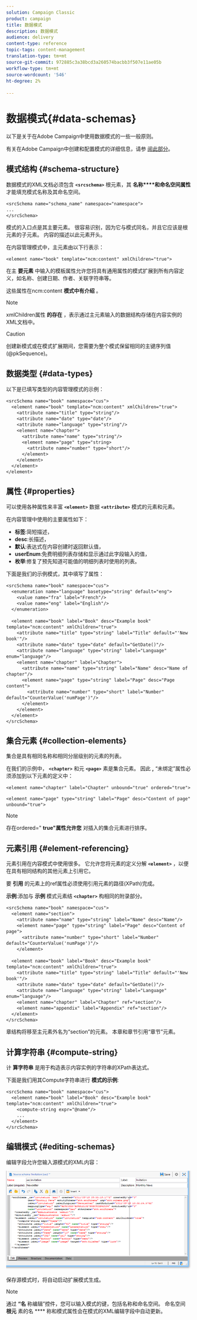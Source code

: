 ```yaml
---
solution: Campaign Classic
product: campaign
title: 数据模式
description: 数据模式
audience: delivery
content-type: reference
topic-tags: content-management
translation-type: tm+mt
source-git-commit: 972885c3a38bcd3a260574bacbb3f507e11ae05b
workflow-type: tm+mt
source-wordcount: '546'
ht-degree: 2%

---
```



# 数据模式{#data-schemas}

以下是关于在Adobe Campaign中使用数据模式的一些一般原则。

有关在Adobe Campaign中创建和配置模式的详细信息，请参 [阅此部分](../../configuration/using/about-schema-edition.md)。

## 模式结构 {#schema-structure}

数据模式的XML文档必须包含 **`<srcschema>`** 根元素，其 **名称****和命名空间属性** 才能填充模式名称及其命名空间。

```
<srcSchema name="schema_name" namespace="namespace">
...
</srcSchema>
```

模式的入口点是其主要元素。 很容易识别，因为它与模式同名，并且它应该是根元素的子元素。 内容的描述以此元素开头。

在内容管理模式中，主元素由以下行表示：

```
<element name="book" template="ncm:content" xmlChildren="true">
```

在主 **要元素** 中输入的模板属性允许您将具有通用属性的模式扩展到所有内容定义，如名称、创建日期、作者、关联字符串等。

这些属性在ncm:content **模式中有介绍** 。

>[!NOTE]
>
>xmlChildren属性 **的存在** ，表示通过主元素输入的数据结构存储在内容实例的XML文档中。

>[!CAUTION]
>
>创建新模式或在模式扩展期间，您需要为整个模式保留相同的主键序列值(@pkSequence)。

## 数据类型 {#data-types}

以下是已填写类型的内容管理模式的示例：

```
<srcSchema name="book" namespace="cus">
  <element name="book" template="ncm:content" xmlChildren="true">
    <attribute name="title" type="string"/>
    <attribute name="date" type="date"/>
    <attribute name="language" type="string"/>
    <element name="chapter">
      <attribute name="name" type="string"/>
      <element name="page" type="string>
        <attribute name="number" type="short"/>
      </element>
    </element>
  </element>
</element>
```

## 属性 {#properties}

可以使用各种属性来丰富 **`<element>`** 数据 **`<attribute>`** 模式的元素和元素。

在内容管理中使用的主要属性如下：

* **标签**:简短描述，
* **desc**:长描述，
* **默认**:表达式在内容创建时返回默认值，
* **userEnum**:免费明细列表存储和显示通过此字段输入的值，
* **枚举**:修复了预先知道可能值的明细列表时使用的列表。

下面是我们的示例模式，其中填写了属性：

```
<srcSchema name="book" namespace="cus">
  <enumeration name="language" basetype="string" default="eng">    
    <value name="fra" label="French"/>    
    <value name="eng" label="English"/>   
  </enumeration>

  <element name="book" label="Book" desc="Example book" template="ncm:content" xmlChildren="true">
    <attribute name="title" type="string" label="Title" default="'New book'"/>
    <attribute name="date" type="date" default="GetDate()"/>
    <attribute name="language" type="string" label="Language" enum="language"/>
    <element name="chapter" label="Chapter">
      <attribute name="name" type="string" label="Name" desc="Name of chapter"/>
      <element name="page" type="string" label="Page" desc="Page content">
        <attribute name="number" type="short" label="Number" default="CounterValue('numPage')"/>
      </element>
    </element>
  </element>
</srcSchema>
```

## 集合元素 {#collection-elements}

集合是具有相同名称和相同分层级别的元素的列表。

在我们的示例中， **`<chapter>`** 和元 **`<page>`** 素是集合元素。 因此 **,** “未绑定”属性必须添加到以下元素的定义中：

```
<element name="chapter" label="Chapter" unbound="true" ordered="true">
```

```
<element name="page" type="string" label="Page" desc="Content of page" unbound="true">
```

>[!NOTE]
>
>存在ordered=&quot; **true&quot;属性允许您** 对插入的集合元素进行排序。

## 元素引用 {#element-referencing}

元素引用在内容模式中使用很多。 它允许您将元素的定义分解 **`<element>`** ，以便在具有相同结构的其他元素上引用它。

要 **引用** 的元素上的ref属性必须使用引用元素的路径(XPath)完成。

**示例**:添加与 **示例** 模式元素结 **`<chapter>`** 构相同的附录部分。

```
<srcSchema name="book" namespace="cus">
  <element name="section">
    <attribute name="name" type="string" label="Name" desc="Name"/>
    <element name="page" type="string" label="Page" desc="Content of page">
      <attribute name="number" type="short" label="Number" default="CounterValue('numPage')"/>
    </element>

  <element name="book" label="Book" desc="Example book" template="ncm:content" xmlChildren="true">
    <attribute name="title" type="string" label="Title" default="'New book'"/>
    <attribute name="date" type="date" default="GetDate()"/>
    <attribute name="language" type="string" label="Language" enum="language"/>
    <element name="chapter" label="Chapter" ref="section"/>
    <element name="appendix" label="Appendix" ref="section"/>
  </element>
</srcSchema>
```

章结构将移至主元素外名为“section”的元素。 本章和章节引用“章节”元素。

## 计算字符串 {#compute-string}

计 **算字符串** 是用于构造表示内容实例的字符串的XPath表达式。

下面是我们用其Compute字符串进行 **模式的示例**:

```
<srcSchema name="book" namespace="cus">
  <element name="book" label="Book" desc="Example book" template="ncm:content" xmlChildren="true">
    <compute-string expr="@name"/>
    ...
  </element>
</srcSchema>
```

## 编辑模式 {#editing-schemas}

编辑字段允许您输入源模式的XML内容：

![](assets/d_ncs_integration_schema_edition.png)

保存源模式时，将自动启动扩展模式生成。

>[!NOTE]
>
>通过 **“名** 称编辑”控件，您可以输入模式的键，包括名称和命名空间。 命名空间 **根元** 素的名 **** 称和模式属性会在模式的XML编辑字段中自动更新。
